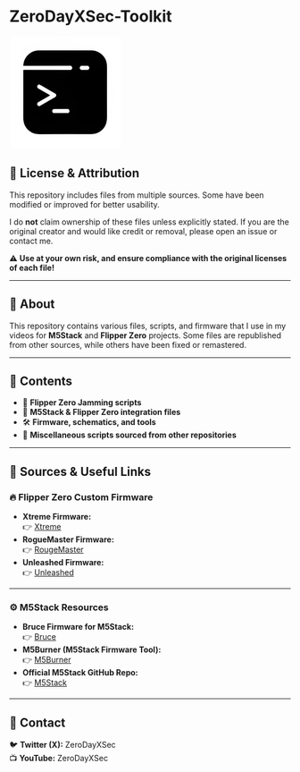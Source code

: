 # ZeroDayXSec-Toolkit  
<img src="Media/Logo/Logo%20transparent.png" width="200" />

## 📜 License & Attribution   
This repository includes files from multiple sources. Some have been modified or improved for better usability.  

I do **not** claim ownership of these files unless explicitly stated. If you are the original creator and would like credit or removal, please open an issue or contact me.  

⚠️ **Use at your own risk, and ensure compliance with the original licenses of each file!**  

---

## 📌 About  
This repository contains various files, scripts, and firmware that I use in my videos for **M5Stack** and **Flipper Zero** projects. Some files are republished from other sources, while others have been fixed or remastered.  

---

## 📂 Contents  
- 📡 **Flipper Zero Jamming scripts**  
- 🔗 **M5Stack & Flipper Zero integration files**  
- 🛠 **Firmware, schematics, and tools**  
- 📜 **Miscellaneous scripts sourced from other repositories**  

---

## 🔗 Sources & Useful Links  

### **🔥 Flipper Zero Custom Firmware**  
- **Xtreme Firmware:**  
  👉 [Xtreme](https://github.com/Flipper-XFW/Xtreme-Firmware)  
- **RogueMaster Firmware:**  
  👉 [RougeMaster](https://github.com/RogueMaster/flipperzero-firmware-wPlugins)  
- **Unleashed Firmware:**  
  👉 [Unleashed](https://github.com/DarkFlippers/unleashed-firmware)  

---

### **⚙️ M5Stack Resources**  
- **Bruce Firmware for M5Stack:**  
  👉 [Bruce](https://github.com/pr3y/Bruce)  
- **M5Burner (M5Stack Firmware Tool):**  
  👉 [M5Burner](https://drive.google.com/file/d/1J_D6eQCs2LdXaY9RqnL1WplTpQ3hN-mi/view)
- **Official M5Stack GitHub Repo:**  
  👉 [M5Stack](https://github.com/m5stack)  

---

## 💬 Contact  
🐦 **Twitter (X):** ZeroDayXSec  
📺 **YouTube:** ZeroDayXSec
